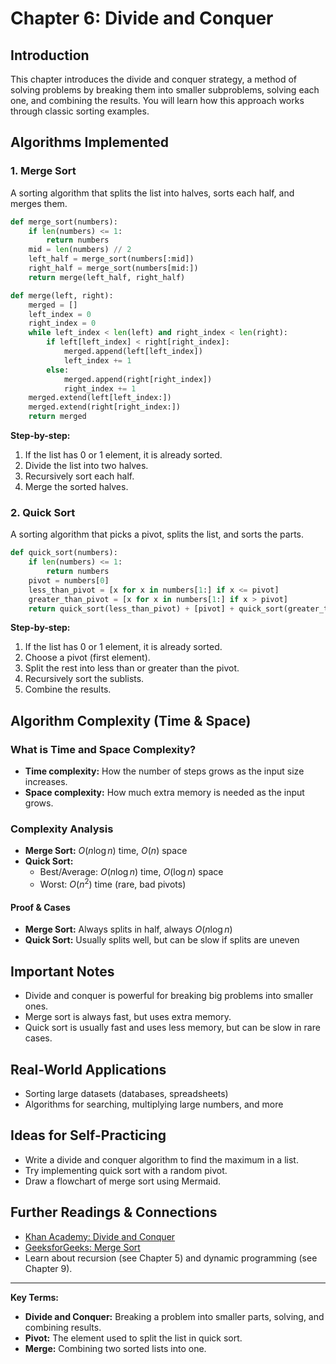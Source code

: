 # Chapter 6: Divide and Conquer

## Introduction
This chapter introduces the divide and conquer strategy, a method of solving problems by breaking them into smaller subproblems, solving each one, and combining the results. You will learn how this approach works through classic sorting examples.

## Algorithms Implemented

### 1. Merge Sort
A sorting algorithm that splits the list into halves, sorts each half, and merges them.
```python
def merge_sort(numbers):
    if len(numbers) <= 1:
        return numbers
    mid = len(numbers) // 2
    left_half = merge_sort(numbers[:mid])
    right_half = merge_sort(numbers[mid:])
    return merge(left_half, right_half)

def merge(left, right):
    merged = []
    left_index = 0
    right_index = 0
    while left_index < len(left) and right_index < len(right):
        if left[left_index] < right[right_index]:
            merged.append(left[left_index])
            left_index += 1
        else:
            merged.append(right[right_index])
            right_index += 1
    merged.extend(left[left_index:])
    merged.extend(right[right_index:])
    return merged
```
**Step-by-step:**
1. If the list has 0 or 1 element, it is already sorted.
2. Divide the list into two halves.
3. Recursively sort each half.
4. Merge the sorted halves.

### 2. Quick Sort
A sorting algorithm that picks a pivot, splits the list, and sorts the parts.
```python
def quick_sort(numbers):
    if len(numbers) <= 1:
        return numbers
    pivot = numbers[0]
    less_than_pivot = [x for x in numbers[1:] if x <= pivot]
    greater_than_pivot = [x for x in numbers[1:] if x > pivot]
    return quick_sort(less_than_pivot) + [pivot] + quick_sort(greater_than_pivot)
```
**Step-by-step:**
1. If the list has 0 or 1 element, it is already sorted.
2. Choose a pivot (first element).
3. Split the rest into less than or greater than the pivot.
4. Recursively sort the sublists.
5. Combine the results.

## Algorithm Complexity (Time & Space)

### What is Time and Space Complexity?
- **Time complexity:** How the number of steps grows as the input size increases.
- **Space complexity:** How much extra memory is needed as the input grows.

### Complexity Analysis
- **Merge Sort:** $O(n \log n)$ time, $O(n)$ space
- **Quick Sort:**
  - Best/Average: $O(n \log n)$ time, $O(\log n)$ space
  - Worst: $O(n^2)$ time (rare, bad pivots)

#### Proof & Cases
- **Merge Sort:** Always splits in half, always $O(n \log n)$
- **Quick Sort:** Usually splits well, but can be slow if splits are uneven

## Important Notes
- Divide and conquer is powerful for breaking big problems into smaller ones.
- Merge sort is always fast, but uses extra memory.
- Quick sort is usually fast and uses less memory, but can be slow in rare cases.

## Real-World Applications
- Sorting large datasets (databases, spreadsheets)
- Algorithms for searching, multiplying large numbers, and more

## Ideas for Self-Practicing
- Write a divide and conquer algorithm to find the maximum in a list.
- Try implementing quick sort with a random pivot.
- Draw a flowchart of merge sort using Mermaid.

## Further Readings & Connections
- [Khan Academy: Divide and Conquer](https://www.khanacademy.org/computing/computer-science/algorithms)
- [GeeksforGeeks: Merge Sort](https://www.geeksforgeeks.org/merge-sort/)
- Learn about recursion (see Chapter 5) and dynamic programming (see Chapter 9).

---
**Key Terms:**
- **Divide and Conquer:** Breaking a problem into smaller parts, solving, and combining results.
- **Pivot:** The element used to split the list in quick sort.
- **Merge:** Combining two sorted lists into one. 